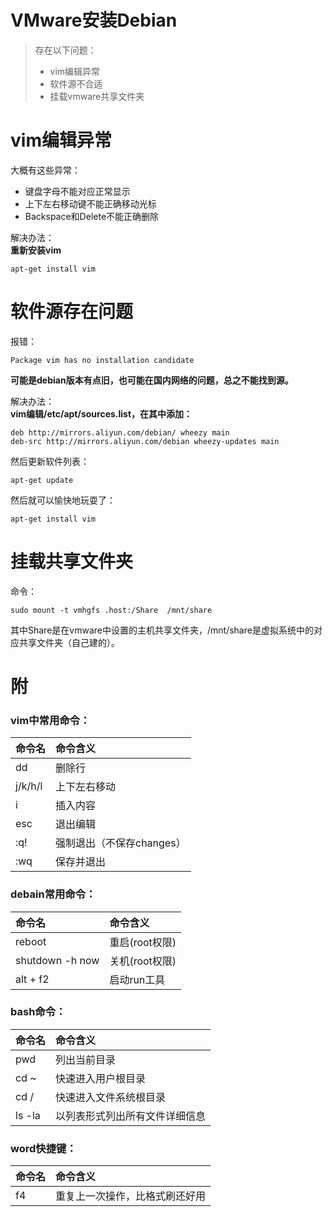 # VMware安装Debian


> 存在以下问题：  
> * vim编辑异常
> * 软件源不合适
> * 挂载vmware共享文件夹


# vim编辑异常

大概有这些异常：  
* 键盘字母不能对应正常显示
* 上下左右移动键不能正确移动光标
* Backspace和Delete不能正确删除

解决办法：  
**重新安装vim**  
````
apt-get install vim
````


# 软件源存在问题

报错：  
````
Package vim has no installation candidate
````

**可能是debian版本有点旧，也可能在国内网络的问题，总之不能找到源。**

解决办法：  
**vim编辑/etc/apt/sources.list，在其中添加：**  
````
deb http://mirrors.aliyun.com/debian/ wheezy main
deb-src http://mirrors.aliyun.com/debian wheezy-updates main
````

然后更新软件列表：  
````
apt-get update
````

然后就可以愉快地玩耍了：  
````
apt-get install vim
````


# 挂载共享文件夹

命令：  
````
sudo mount -t vmhgfs .host:/Share  /mnt/share
````

其中Share是在vmware中设置的主机共享文件夹，/mnt/share是虚拟系统中的对应共享文件夹（自己建的）。


# 附

### vim中常用命令：  

| 命令名  | 命令含义 |
| :------ | :------ |
| dd      | 删除行  |
| j/k/h/l  | 上下左右移动  |
| i        | 插入内容  |
| esc     | 退出编辑  |
| :q!     | 强制退出（不保存changes）  |
| :wq     | 保存并退出  |

### debain常用命令：  

| 命令名  | 命令含义 |
| :------ | :------ |
| reboot  | 重启(root权限)  |
| shutdown -h now   | 关机(root权限)  |
| alt + f2    | 启动run工具  |

### bash命令：  

| 命令名  | 命令含义 |
| :------ | :------ |
| pwd     |  列出当前目录  |
| cd ~    |  快速进入用户根目录  |
| cd /    |  快速进入文件系统根目录 |
| ls -la  |  以列表形式列出所有文件详细信息 |

### word快捷键： 

| 命令名  | 命令含义 |
| :------ | :------ | 
| f4      |  重复上一次操作，比格式刷还好用  |
